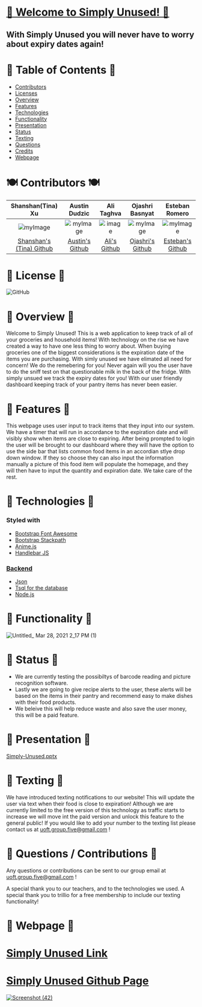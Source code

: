 # <a href="https://simply-unused.herokuapp.com/login">🥗 Welcome to Simply Unused! 🥗</a>

## With Simply Unused you will never have to worry about expiry dates again!

# 🍎 Table of Contents 🍎

* [Contributors](#Contributors)
* [Licenses](#Licenses) 
* [Overview](#Overview)
* [Features](#Features)
* [Technologies](#Technologies)
* [Functionality](#Functionality)
* [Presentation](#Presentation)
* [Status](#Status)
* [Texting](#Texting)
* [Questions](#Questions)
* [Credits](#Credits)
* [Webpage](#Webpage)

<a name="Contributors"></a>
# 🍽 Contributors 🍽


|Shanshan(Tina) Xu|Austin Dudzic|Ali Taghva|Ojashri Basnyat|Esteban Romero
|:---:|:---:|:---:|:---:|:---:|
|![myImage](https://avatars.githubusercontent.com/u/77250536?s=460&u=e5c6bc1d7852a92834c9641f800430924902a4f8&v=4)|![myImage](https://ca.slack-edge.com/T01EXTZCZ44-U01FG6JGREX-8aab55bc0e29-512)|![image](https://user-images.githubusercontent.com/72447285/111550764-3240a780-8755-11eb-9c79-386292e447f1.png)|![myImage](https://ca.slack-edge.com/T01EXTZCZ44-U01FJHU7QFL-f542de91cc26-512) |![myImage](https://ca.slack-edge.com/T01EXTZCZ44-U01FQLMPF60-9d41f3ddda9e-512)|
|<a href="https://github.com/shanshantina" target="_blank"> Shanshan's (Tina) Github</a>| <a href="https://github.com/Studzic"> Austin's Github</a>|<a href="https://github.com/a-taghva">Ali's Github</a>|<a href="https://github.com/Ojashri-Basnyat"> Ojashri's Github</a>|<a href="https://github.com/esroleo">Esteban's Github|

<a name="Licenses"></a>
# 📃 License  📃 
![GitHub](https://img.shields.io/github/license/Bootcamp-group5/simply-unused?color=purple&style=plastic)

<a name="Overview"></a>
# 🍝 Overview 🍝
Welcome to Simply Unused! This is a web application to keep track of all of your groceries and household items! With technology on the rise we have created a way to have one less thing to worry about. When buying groceries one of the biggest considerations is the expiration date of the items you are purchasing. With simly unused we have elimated all need for concern! We do the remebering for you! Never again will you the user have to do the sniff test on that questionable milk in the back of the fridge. WIth simply unsued we track the expiry dates for you! With our user friendly dashboard keeping track of your pantry items has never been easier.

<a name="Features"></a>
# 🥩 Features 🥩
This webpage uses user input to track items that they input into our system. We have a timer that will run in accordance to the expiration date and will visibly show when items are close to expiring. After being prompted to login the user will be brought to our dashboard where they will have the option to use the side bar that lists common food items in an accordian stlye drop down window. If they so choose they can also input the information manually a picture of this food item will populate the homepage, and they will then have to input the quantity and expiration date. We take care of the rest.  

<a name="Technologies"></a>
# 🍲 Technologies 🍲

### Styled with 
* <a href="https://www.bootstrapcdn.com/fontawesome/"> Bootstrap Font Awesome</a>
* <a href="https://www.bootstrapcdn.com/"> Bootstrap Stackpath
* <a href="https://animejs.com/"> Anime.js</a> 
* <a href="https://handlebarsjs.com/JS"> Handlebar JS


### Backend
* Json 
* Tsql for the database
* Node.js
 
 <a name="Functionality"></a> 
# 🌮 Functionality 🌮
![Untitled_ Mar 28, 2021 2_17 PM (1)](https://user-images.githubusercontent.com/72447285/112763187-6a57ae00-8fd1-11eb-9885-fbba7501fdf0.gif)




<a name="Status"></a>
# 🍭 Status 🍭
* We are currently testing the possibiltys of barcode reading and picture recognition software.
* Lastly we are going to give recipe alerts to the user, these alerts will be based on the items in their pantry and recommend easy to make dishes with their food products.
* We beleive this will help reduce waste and also save the user money, this will be a paid feature. 

<a name="Presentation"></a>
# 🍣 Presentation 🍣
[Simply-Unused.pptx](https://github.com/Bootcamp-Group5/simply-unused/files/6192460/Simply-Unused.pptx)

<a name="Texting"></a>
# 🤳 Texting 🤳
We have introduced texting notifications to our website! This will update the user via text when their food is close to expiration! Although we are currently limited to the free version of this technology as traffic starts to increase we will move int the paid version and unlock this feature to the general public! If you would like to add your number to the texting list please contact us at uoft.group.five@gmail.com !

<a name ="Questions"></a>
# 🙋‍ Questions / Contributions 🙋‍
Any questions or contributions can be sent to our group email at uoft.group.five@gmail.com !

<a name ="Credits"></a>
A special thank you to our teachers, and to the technologies we used. A special thank you to trillio for a free membership to include our texting functionality!
<a name="Webpage"></a>
# 🍱 Webpage 🍱

# <a href= "https://simply-unused.herokuapp.com/login"> Simply Unused Link
 # <a href= "https://bootcamp-group5.github.io/simply-unused/"> Simply Unused Github Page
![Screenshot (42)](https://user-images.githubusercontent.com/72447285/112763119-1fd63180-8fd1-11eb-9511-caf85d8c1fc9.png)

